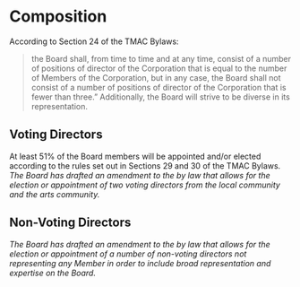 # Composition

According to Section 24 of the TMAC Bylaws:

> the Board shall, from time to time and at any time, consist of a number of positions of director of the Corporation that is equal to the number of Members of the Corporation, but in any case, the Board shall not consist of a number of positions of director of the Corporation that is fewer than three.” Additionally, the Board will strive to be diverse in its representation.

## Voting Directors

At least 51% of the Board members will be appointed and/or elected according to the rules set out in Sections 29 and 30 of the TMAC Bylaws. _The Board has drafted an amendment to the by law that allows for the election or appointment of two voting directors from the local community and the arts community._

## Non-Voting Directors

_The Board has drafted an amendment to the by law that allows for the election or appointment of a number of non-voting directors not representing any Member in order to include broad representation and expertise on the Board._

